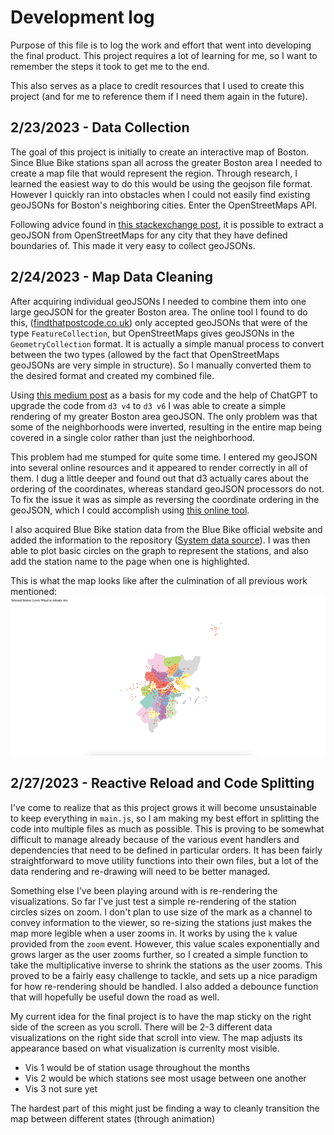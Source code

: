 # Development log

Purpose of this file is to log the work and effort that went into developing the final product. This project requires a lot of learning for me, so I want to remember the steps it took to get me to the end.

This also serves as a place to credit resources that I used to create this project (and for me to reference them if I need them again in the future).

## 2/23/2023 - Data Collection

The goal of this project is initially to create an interactive map of Boston. Since Blue Bike stations span all across the greater Boston area I needed to create a map file that would represent the region. Through research, I learned the easiest way to do this would be using the geojson file format. However I quickly ran into obstacles when I could not easily find existing geoJSONs for Boston's neighboring cities. Enter the OpenStreetMaps API.

Following advice found in [this stackexchange post](https://gis.stackexchange.com/questions/183248/getting-polygon-boundaries-of-city-in-json-from-google-maps-api), it is possible to extract a geoJSON from OpenStreetMaps for any city that they have defined boundaries of. This made it very easy to collect geoJSONs.

## 2/24/2023 - Map Data Cleaning

After acquiring individual geoJSONs I needed to combine them into one large geoJSON for the greater Boston area. The online tool I found to do this, ([findthatpostcode.co.uk](https://findthatpostcode.uk/tools/merge-geojson)) only accepted geoJSONs that were of the type `FeatureCollection`, but OpenStreetMaps gives geoJSONs in the `GeometryCollection` format. It is actually a simple manual process to convert between the two types (allowed by the fact that OpenStreetMaps geoJSONs are very simple in structure). So I manually converted them to the desired format and created my combined file.

Using [this medium post](https://medium.com/@ivan.ha/using-d3-js-to-plot-an-interactive-map-34fbea76bd78) as a basis for my code and the help of ChatGPT to upgrade the code from `d3 v4` to `d3 v6` I was able to create a simple rendering of my greater Boston area geoJSON. The only problem was that some of the neighborhoods were inverted, resulting in the entire map being covered in a single color rather than just the neighborhood.

This problem had me stumped for quite some time. I entered my geoJSON into several online resources and it appeared to render correctly in all of them. I dug a little deeper and found out that d3 actually cares about the ordering of the coordinates, whereas standard geoJSON processors do not. To fix the issue it was as simple as reversing the coordinate ordering in the geoJSON, which I could accomplish using [this online tool](https://observablehq.com/@bumbeishvili/rewind-geojson).

I also acquired Blue Bike station data from the Blue Bike official website and added the information to the repository ([System data source](https://www.bluebikes.com/system-data)). I was then able to plot basic circles on the graph to represent the stations, and also add the station name to the page when one is highlighted.

This is what the map looks like after the culmination of all previous work mentioned: ![text](./images/iteration1-2-24-2023.png)

## 2/27/2023 - Reactive Reload and Code Splitting

I've come to realize that as this project grows it will become unsustainable to keep everything in `main.js`, so I am making my best effort in splitting the code into multiple files as much as possible. This is proving to be somewhat difficult to manage already because of the various event handlers and dependencies that need to be defined in particular orders. It has been fairly straightforward to move utility functions into their own files, but a lot of the data rendering and re-drawing will need to be better managed.

Something else I've been playing around with is re-rendering the visualizations. So far I've just test a simple re-rendering of the station circles sizes on zoom. I don't plan to use size of the mark as a channel to convey information to the viewer, so re-sizing the stations just makes the map more legible when a user zooms in. It works by using the `k` value provided from the `zoom` event. However, this value scales exponentially and grows larger as the user zooms further, so I created a simple function to take the multiplicative inverse to shrink the stations as the user zooms. This proved to be a fairly easy challenge to tackle, and sets up a nice paradigm for how re-rendering should be handled. I also added a debounce function that will hopefully be useful down the road as well.

My current idea for the final project is to have the map sticky on the right side of the screen as you scroll. There will be 2-3 different data visualizations on the right side that scroll into view. The map adjusts its appearance based on what visualization is currenlty most visible.

- Vis 1 would be of station usage throughout the months
- Vis 2 would be which stations see most usage between one another
- Vis 3 not sure yet

The hardest part of this might just be finding a way to cleanly transition the map between different states (through animation)
